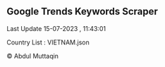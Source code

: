 

## Google Trends Keywords Scraper 
 
Last Update 15-07-2023 , 11:43:01

Country List :
VIETNAM.json



© Abdul Muttaqin 
